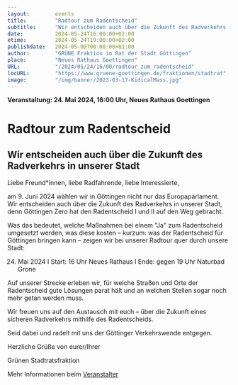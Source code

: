 ```yaml
---
layout:        events
title:         "Radtour zum Radentscheid"
subtitle:      "Wir entscheiden auch über die Zukunft des Radverkehrs in unserer Stadt"
date:          2024-05-24T16:00:00+02:00
etime:         2024-05-24T19:00:00+02:00
publishdate:   2024-05-09T00:00:00+01:00
author:        "GRÜNE Fraktion im Rat der Stadt Göttingen"
place:         "Neues Rathaus Goettingen"
URL:           "/2024/05/24/16/00/radtour_zum_radentscheid"
locURL:        "https://www.gruene-goettingen.de/fraktionen/stadtrat"
image:         "/img/banner/2023-03-17-KidicalMass.jpg"
---
```


**Veranstaltung: 24. Mai 2024, 16:00 Uhr, Neues Rathaus Goettingen**

Radtour zum Radentscheid
===========

Wir entscheiden auch über die Zukunft des Radverkehrs in unserer Stadt
-----------
Liebe Freund*innen, liebe Radfahrende, liebe Interessierte,

 

am 9. Juni 2024 wählen wir in Göttingen nicht nur das Europaparlament. Wir entscheiden auch über die Zukunft des Radverkehrs in unserer Stadt, denn Göttingen Zero hat den Radentscheid I und II auf den Weg gebracht.

Was das bedeutet, welche Maßnahmen bei einem "Ja" zum Radentscheid umgesetzt werden, was diese kosten – kurzum: was der Radentscheid für Göttingen bringen kann – zeigen wir bei unserer Radtour quer durch unsere Stadt: 

    

24. Mai 2024 I Start: 16 Uhr Neues Rathaus I Ende: gegen 19 Uhr Naturbad Grone

 

Auf unserer Strecke erleben wir, für welche Straßen und Orte der Radentscheid gute Lösungen parat hält und an welchen Stellen sogar noch mehr getan werden muss. 

 

Wir freuen uns auf den Austausch mit euch – über die Zukunft eines sicheren Radverkehrs mithilfe des Radentscheids. 

Seid dabei und radelt mit uns der Göttinger Verkehrswende entgegen.

 

Herzliche Grüße von eurer/Ihrer

Grünen Stadtratsfraktion 


Mehr Informationen beim [Veranstalter](https://www.gruene-goettingen.de/fraktionen/stadtrat)

